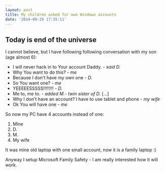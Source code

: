 ```yaml
---
layout: post
title: My children asked for own Windows accounts
date: '2014-09-29 17:35:11'
---
```


## Today is end of the universe
I cannot believe, but I have following following conversation with my son (age almost 6):

- I will never hack in to Your account Daddy. - *said D.*
- Why You want to do this? - *me*
- Because I don't have my own one - *D.*
- So You want one? - *me*
- YEEEEESSSSS!!!!!!!! - *D.*
- Me to, me to. - *added M.- twin sister of D.*
[...]
- Why I don't have an account? I have to use tablet and phone - *my wife*
- Ok You will have one - *me*

So now my PC have 4 accounts instead of one:
1. Mine
2. D.
3. M.
4. My wife

It was mine old laptop with one small account, now it is a family laptop :)

Anyway I setup Microsoft Family Safety - I am really interested how it will work.
